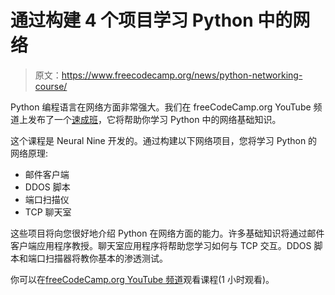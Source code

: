 # 通过构建 4 个项目学习 Python 中的网络

> 原文：<https://www.freecodecamp.org/news/python-networking-course/>

Python 编程语言在网络方面非常强大。我们在 freeCodeCamp.org YouTube 频道上发布了一个[速成班](https://www.youtube.com/watch?v=FGdiSJakIS4)，它将帮助你学习 Python 中的网络基础知识。

这个课程是 Neural Nine 开发的。通过构建以下网络项目，您将学习 Python 的网络原理:

*   邮件客户端
*   DDOS 脚本
*   端口扫描仪
*   TCP 聊天室

这些项目将向您很好地介绍 Python 在网络方面的能力。许多基础知识将通过邮件客户端应用程序教授。聊天室应用程序将帮助您学习如何与 TCP 交互。DDOS 脚本和端口扫描器将教你基本的渗透测试。

你可以在[freeCodeCamp.org YouTube 频道](https://www.youtube.com/watch?v=FGdiSJakIS4)观看课程(1 小时观看)。